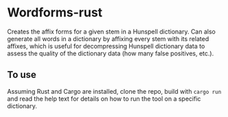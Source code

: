 # Wordforms-rust
Creates the affix forms for a given stem in a Hunspell dictionary. Can also generate all words in a dictionary by affixing every stem with its related affixes, which is useful for decompressing Hunspell dictionary data to assess the quality of the dictionary data (how many false positives, etc.).

## To use
Assuming Rust and Cargo are installed, clone the repo, build with `cargo run` and read the help text for details on how to run the tool on a specific dictionary.
